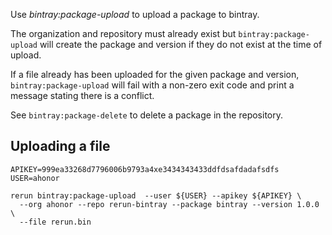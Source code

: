 Use *bintray:package-upload* to upload a package to bintray.

The organization and repository must already exist but
`bintray:package-upload` will create the package and version
if they do not exist at the time of upload.

If a file already has been uploaded for the given package
and version, `bintray:package-upload` will fail with a non-zero
exit code and print a message stating there is a conflict.

See `bintray:package-delete` to delete a package in the repository.

Uploading a file
----------------

    APIKEY=999ea33268d7796006b9793a4xe3434343433ddfdsafdadafsdfs
    USER=ahonor
    
    rerun bintray:package-upload  --user ${USER} --apikey ${APIKEY} \
      --org ahonor --repo rerun-bintray --package bintray --version 1.0.0 \
      --file rerun.bin
